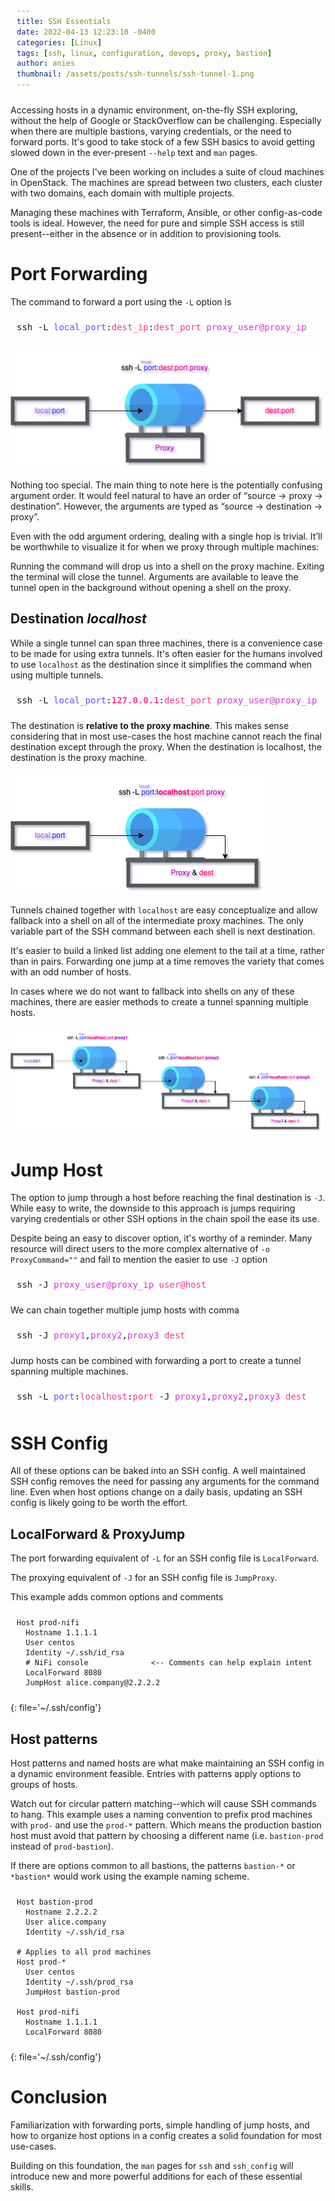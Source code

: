 ```yaml
---
title: SSH Essentials
date: 2022-04-13 12:23:10 -0400
categories: [Linux]
tags: [ssh, linux, configuration, devops, proxy, bastion]
author: anies
thumbnail: /assets/posts/ssh-tunnels/ssh-tunnel-1.png
---
```

<style>
pre { padding: 10px }
cdest { color: #f8359b }
cproxy { color: #d436d6 }
cviolet { color: #bc7cfa }
clocal { color: #5c53fa }
</style>

Accessing hosts in a dynamic environment, on-the-fly SSH exploring, without the help of Google or StackOverflow can be challenging. Especially when there are multiple bastions, varying credentials, or the need to forward ports. It's good to take stock of a few SSH basics to avoid getting slowed down in the ever-present `--help` text and `man` pages.

One of the projects I've been working on includes a suite of cloud machines in OpenStack. The machines are spread between two clusters, each cluster with two domains, each domain with multiple projects.

Managing these machines with Terraform, Ansible, or other config-as-code tools is ideal. However, the need for pure and simple SSH access is still present--either in the absence or in addition to provisioning tools.

# Port Forwarding
The command to forward a port using the `-L` option is
<pre class="highlighter-rouge">
ssh -L <clocal>local_port</clocal>:<cdest>dest_ip</cdest>:<cdest>dest_port</cdest> <cproxy>proxy_user@proxy_ip</cproxy>
</pre>

![ssh-tunnel-1](/assets/posts/ssh-tunnels/ssh-tunnel-1.png)

Nothing too special. The main thing to note here is the potentially confusing argument order. It would feel natural to have an order of “source → proxy → destination”. However, the arguments are typed as “source → destination → proxy”.

Even with the odd argument ordering, dealing with a single hop is trivial. It’ll be worthwhile to visualize it for when we proxy through multiple machines:

Running the command will drop us into a shell on the proxy machine. Exiting the terminal will close the tunnel. Arguments are available to leave the tunnel open in the background without opening a shell on the proxy.

## Destination *localhost*

While a single tunnel can span three machines, there is a convenience case to be made for using extra tunnels. It's often easier for the humans involved to use `localhost` as the destination since it simplifies the command when using multiple tunnels.

<pre class="highlighter-rouge">
ssh -L <clocal>local_port</clocal>:<cdest><b>127.0.0.1</b></cdest>:<cdest>dest_port</cdest> <cproxy>proxy_user@proxy_ip</cproxy>
</pre>

The destination is **relative to the proxy machine**. This makes sense considering that in most use-cases the host machine cannot reach the final destination except through the proxy. When the destination is localhost, the destination is the proxy machine.

![ssh-tunnel-2](/assets/posts/ssh-tunnels/ssh-tunnel-2.png)

Tunnels chained together with `localhost` are easy conceptualize and allow fallback into a shell on all of the intermediate proxy machines. The only variable part of the SSH command between each shell is next destination.

It's easier to build a linked list adding one element to the tail at a time, rather than in pairs. Forwarding one jump at a time removes the variety that comes with an odd number of hosts.

In cases where we do not want to fallback into shells on any of these machines, there are easier methods to create a tunnel spanning multiple hosts.

![ssh-tunnel-3](/assets/posts/ssh-tunnels/ssh-tunnel-3.png)

# Jump Host
The option to jump through a host before reaching the final destination is `-J`. While easy to write, the downside to this approach is jumps requiring varying credentials or other SSH options in the chain spoil the ease its use.

Despite being an easy to discover option, it's worthy of a reminder. Many resource will direct users to the more complex alternative of `-o ProxyCommand=""` and fail to mention the easier to use `-J` option
<pre class="highlighter-rouge">
ssh -J <cproxy>proxy_user@proxy_ip</cproxy> <cdest>user@host</cdest>
</pre>

We can chain together multiple jump hosts with comma
<pre class="highlighter-rouge">
ssh -J <cproxy>proxy1</cproxy>,<cproxy>proxy2</cproxy>,<cproxy>proxy3</cproxy> <cdest>dest</cdest>
</pre>

Jump hosts can be combined with forwarding a port to create a tunnel spanning multiple machines.
<pre class="highlighter-rouge">
ssh -L <clocal>port</clocal>:<cdest>localhost</cdest>:<cdest>port</cdest> -J <cproxy>proxy1</cproxy>,<cproxy>proxy2</cproxy>,<cproxy>proxy3</cproxy> <cdest>dest</cdest>
</pre>

# SSH Config

All of these options can be baked into an SSH config. A well maintained SSH config removes the need for passing any arguments for the command line. Even when host options change on a daily basis, updating an SSH config is likely going to be worth the effort.

## LocalForward & ProxyJump
The port forwarding equivalent of `-L` for an SSH config file is `LocalForward`.

The proxying equivalent of `-J` for an SSH config file is `JumpProxy`.

This example adds common options and comments
```shell
Host prod-nifi
  Hostname 1.1.1.1
  User centos
  Identity ~/.ssh/id_rsa
  # NiFi console              <-- Comments can help explain intent
  LocalForward 8080
  JumpHost alice.company@2.2.2.2
```
{: file='~/.ssh/config'}
## Host patterns

Host patterns and named hosts are what make maintaining an SSH config in a dynamic environment feasible.
Entries with patterns apply options to groups of hosts.

Watch out for circular pattern matching--which will cause SSH commands to hang. This example uses a naming convention to prefix prod machines with `prod-` and use the `prod-*` pattern. Which means the production bastion host must avoid that pattern by choosing a different name (i.e. `bastion-prod` instead of `prod-bastion`).

If there are options common to all bastions, the patterns `bastion-*` or `*bastion*` would work using the example naming scheme.

```shell
Host bastion-prod
  Hostname 2.2.2.2
  User alice.company
  Identity ~/.ssh/id_rsa

# Applies to all prod machines
Host prod-*
  User centos
  Identity ~/.ssh/prod_rsa
  JumpHost bastion-prod

Host prod-nifi
  Hostname 1.1.1.1
  LocalForward 8080
```
{: file='~/.ssh/config'}

# Conclusion
Familiarization with forwarding ports, simple handling of jump hosts, and how to organize host options in a config creates a solid foundation for most use-cases.

Building on this foundation, the `man` pages for `ssh` and `ssh_config` will introduce new and more powerful additions for each of these essential skills.
